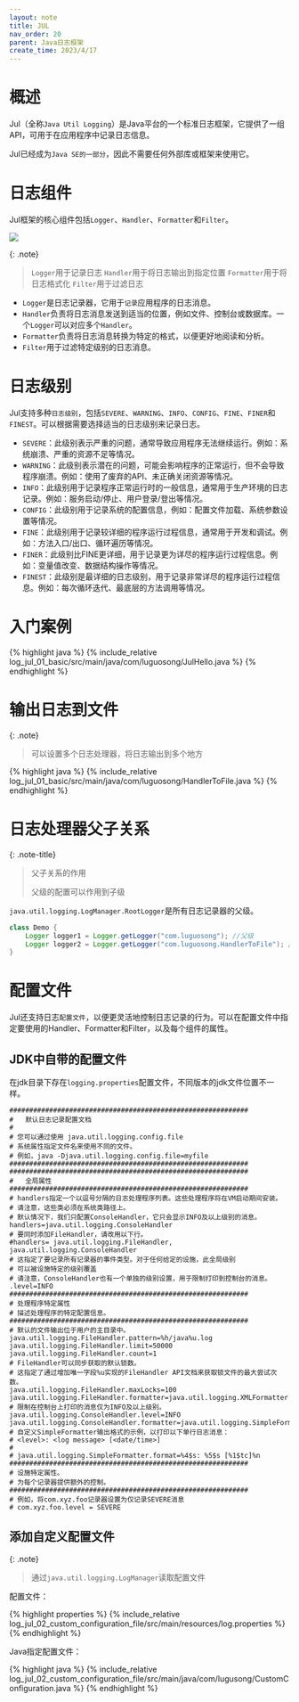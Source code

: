 ```yaml
---
layout: note
title: JUL
nav_order: 20
parent: Java日志框架
create_time: 2023/4/17
---
```


# 概述

Jul（全称`Java Util Logging`）是Java平台的一个标准日志框架，它提供了一组API，可用于在应用程序中记录日志信息。

Jul已经成为`Java SE的一部分`，因此不需要任何外部库或框架来使用它。

# 日志组件

Jul框架的核心组件包括`Logger`、`Handler`、`Formatter`和`Filter`。

![](https://cdn.jsdelivr.net/gh/luguosong/images@master/blog-img/20230419090143.png)

{: .note}
> `Logger`用于记录日志
> `Handler`用于将日志输出到指定位置
> `Formatter`用于将日志格式化
> `Filter`用于过滤日志

- `Logger`是日志记录器，它用于`记录`应用程序的日志消息。
- `Handler`负责将日志消息发送到适当的位置，例如文件、控制台或数据库。一个`Logger`可以对应多个`Handler`。
- `Formatter`负责将日志消息转换为特定的格式，以便更好地阅读和分析。
- `Filter`用于过滤特定级别的日志消息。

# 日志级别

Jul支持多种`日志级别`，包括`SEVERE`、`WARNING`、`INFO`、`CONFIG`、`FINE`、`FINER`和`FINEST`。可以根据需要选择适当的日志级别来记录日志。

- `SEVERE`：此级别表示严重的问题，通常导致应用程序无法继续运行。例如：系统崩溃、严重的资源不足等情况。
- `WARNING`：此级别表示潜在的问题，可能会影响程序的正常运行，但不会导致程序崩溃。例如：使用了废弃的API、未正确关闭资源等情况。
- `INFO`：此级别用于记录程序正常运行时的一般信息，通常用于生产环境的日志记录。例如：服务启动/停止、用户登录/登出等情况。
- `CONFIG`：此级别用于记录系统的配置信息，例如：配置文件加载、系统参数设置等情况。
- `FINE`：此级别用于记录较详细的程序运行过程信息，通常用于开发和调试。例如：方法入口/出口、循环遍历等情况。
- `FINER`：此级别比FINE更详细，用于记录更为详尽的程序运行过程信息。例如：变量值改变、数据结构操作等情况。
- `FINEST`：此级别是最详细的日志级别，用于记录非常详尽的程序运行过程信息。例如：每次循环迭代、最底层的方法调用等情况。

# 入门案例

{% highlight java %}
{% include_relative log_jul_01_basic/src/main/java/com/luguosong/JulHello.java %}
{% endhighlight %}

# 输出日志到文件

{: .note}
> 可以设置多个日志处理器，将日志输出到多个地方

{% highlight java %}
{% include_relative log_jul_01_basic/src/main/java/com/luguosong/HandlerToFile.java %}
{% endhighlight %}

# 日志处理器父子关系

{: .note-title}
> 父子关系的作用
>
> 父级的配置可以作用到子级

`java.util.logging.LogManager.RootLogger`是所有日志记录器的父级。

```java
class Demo {
    Logger logger1 = Logger.getLogger("com.luguosong"); //父级
    Logger logger2 = Logger.getLogger("com.luguosong.HandlerToFile"); //子级
}
```

# 配置文件

Jul还支持日志`配置文件`，以便更灵活地控制日志记录的行为。可以在配置文件中指定要使用的Handler、Formatter和Filter，以及每个组件的属性。

## JDK中自带的配置文件

在jdk目录下存在`logging.properties`配置文件，不同版本的jdk文件位置不一样。

```properties
############################################################
#  	默认日志记录配置文档
#
# 您可以通过使用 java.util.logging.config.file 
# 系统属性指定文件名来使用不同的文件。
# 例如，java -Djava.util.logging.config.file=myfile
############################################################
############################################################
#  	全局属性
############################################################
# handlers指定一个以逗号分隔的日志处理程序列表。这些处理程序将在VM启动期间安装。
# 请注意，这些类必须在系统类路径上。
# 默认情况下，我们只配置ConsoleHandler，它只会显示INFO及以上级别的消息。
handlers=java.util.logging.ConsoleHandler
# 要同时添加FileHandler，请改用以下行。
#handlers= java.util.logging.FileHandler, java.util.logging.ConsoleHandler
# 这指定了要记录所有记录器的事件类型。对于任何给定的设施，此全局级别
# 可以被设施特定的级别覆盖
# 请注意，ConsoleHandler也有一个单独的级别设置，用于限制打印到控制台的消息。
.level=INFO
############################################################
# 处理程序特定属性
# 描述处理程序的特定配置信息。
############################################################
# 默认的文件输出位于用户的主目录中。
java.util.logging.FileHandler.pattern=%h/java%u.log
java.util.logging.FileHandler.limit=50000
java.util.logging.FileHandler.count=1
# FileHandler可以同步获取的默认锁数。
# 这指定了通过增加唯一字段%u实现的FileHandler API文档来获取锁文件的最大尝试次数。
java.util.logging.FileHandler.maxLocks=100
java.util.logging.FileHandler.formatter=java.util.logging.XMLFormatter
# 限制在控制台上打印的消息仅为INFO及以上级别。
java.util.logging.ConsoleHandler.level=INFO
java.util.logging.ConsoleHandler.formatter=java.util.logging.SimpleFormatter
# 自定义SimpleFormatter输出格式的示例，以打印以下单行日志消息：
# <level>: <log message> [<date/time>]
#
# java.util.logging.SimpleFormatter.format=%4$s: %5$s [%1$tc]%n
############################################################
# 设施特定属性。
# 为每个记录器提供额外的控制。
############################################################
# 例如，将com.xyz.foo记录器设置为仅记录SEVERE消息
# com.xyz.foo.level = SEVERE
```

## 添加自定义配置文件

{: .note}
> 通过`java.util.logging.LogManager`读取配置文件

配置文件：

{% highlight properties %}
{% include_relative log_jul_02_custom_configuration_file/src/main/resources/log.properties %}
{% endhighlight %}

Java指定配置文件：

{% highlight java %}
{% include_relative log_jul_02_custom_configuration_file/src/main/java/com/lugusong/CustomConfiguration.java %}
{% endhighlight %}
